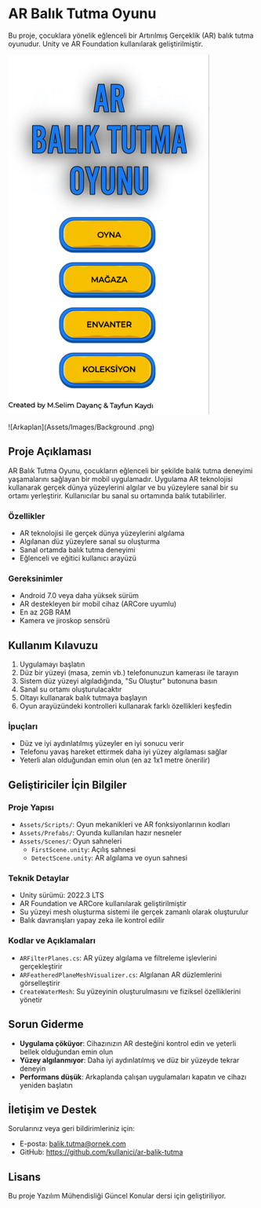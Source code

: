# AR Balık Tutma Oyunu

Bu proje, çocuklara yönelik eğlenceli bir Artırılmış Gerçeklik (AR) balık tutma oyunudur. Unity ve AR Foundation kullanılarak geliştirilmiştir.

![Menü butonları ve başlık](Assets/Images/01.png)

![Arkaplan](Assets/Images/Background .png)



## Proje Açıklaması

AR Balık Tutma Oyunu, çocukların eğlenceli bir şekilde balık tutma deneyimi yaşamalarını sağlayan bir mobil uygulamadır. Uygulama AR teknolojisi kullanarak gerçek dünya yüzeylerini algılar ve bu yüzeylere sanal bir su ortamı yerleştirir. Kullanıcılar bu sanal su ortamında balık tutabilirler.

### Özellikler

- AR teknolojisi ile gerçek dünya yüzeylerini algılama
- Algılanan düz yüzeylere sanal su oluşturma
- Sanal ortamda balık tutma deneyimi
- Eğlenceli ve eğitici kullanıcı arayüzü

### Gereksinimler

- Android 7.0 veya daha yüksek sürüm
- AR destekleyen bir mobil cihaz (ARCore uyumlu)
- En az 2GB RAM
- Kamera ve jiroskop sensörü
## Kullanım Kılavuzu

1. Uygulamayı başlatın
2. Düz bir yüzeyi (masa, zemin vb.) telefonunuzun kamerası ile tarayın
3. Sistem düz yüzeyi algıladığında, "Su Oluştur" butonuna basın
4. Sanal su ortamı oluşturulacaktır
5. Oltayı kullanarak balık tutmaya başlayın
6. Oyun arayüzündeki kontrolleri kullanarak farklı özellikleri keşfedin

### İpuçları

- Düz ve iyi aydınlatılmış yüzeyler en iyi sonucu verir
- Telefonu yavaş hareket ettirmek daha iyi yüzey algılaması sağlar
- Yeterli alan olduğundan emin olun (en az 1x1 metre önerilir)

## Geliştiriciler İçin Bilgiler

### Proje Yapısı

- `Assets/Scripts/`: Oyun mekanikleri ve AR fonksiyonlarının kodları
- `Assets/Prefabs/`: Oyunda kullanılan hazır nesneler
- `Assets/Scenes/`: Oyun sahneleri
  - `FirstScene.unity`: Açılış sahnesi
  - `DetectScene.unity`: AR algılama ve oyun sahnesi

### Teknik Detaylar

- Unity sürümü: 2022.3 LTS
- AR Foundation ve ARCore kullanılarak geliştirilmiştir
- Su yüzeyi mesh oluşturma sistemi ile gerçek zamanlı olarak oluşturulur
- Balık davranışları yapay zeka ile kontrol edilir

### Kodlar ve Açıklamaları

- `ARFilterPlanes.cs`: AR yüzey algılama ve filtreleme işlevlerini gerçekleştirir
- `ARFeatheredPlaneMeshVisualizer.cs`: Algılanan AR düzlemlerini görselleştirir
- `CreateWaterMesh`: Su yüzeyinin oluşturulmasını ve fiziksel özelliklerini yönetir

## Sorun Giderme

- **Uygulama çöküyor**: Cihazınızın AR desteğini kontrol edin ve yeterli bellek olduğundan emin olun
- **Yüzey algılanmıyor**: Daha iyi aydınlatılmış ve düz bir yüzeyde tekrar deneyin
- **Performans düşük**: Arkaplanda çalışan uygulamaları kapatın ve cihazı yeniden başlatın

## İletişim ve Destek

Sorularınız veya geri bildirimleriniz için:
- E-posta: balik.tutma@ornek.com
- GitHub: https://github.com/kullanici/ar-balik-tutma

## Lisans

Bu proje Yazılım Mühendisliği Güncel Konular dersi için geliştiriliyor. 
